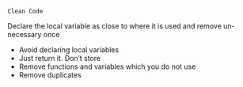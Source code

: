 `Clean Code`

Declare the local variable as close to where it is used and remove un-necessary once

- Avoid declaring local variables 
- Just return it. Don’t store
- Remove functions and variables which you do not use
- Remove duplicates

